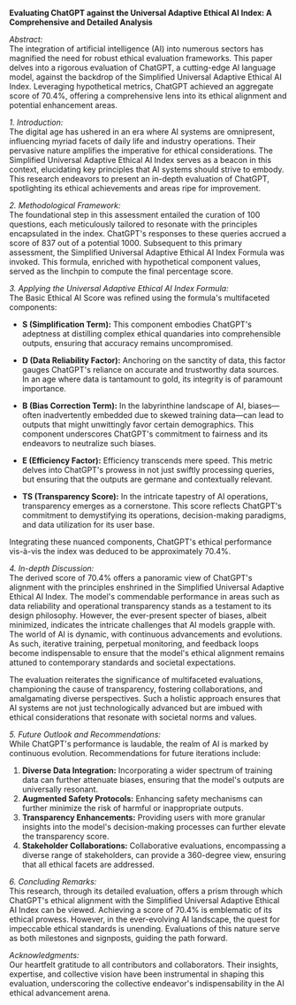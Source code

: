 **Evaluating ChatGPT against the Universal Adaptive Ethical AI Index: A Comprehensive and Detailed Analysis**

*Abstract:*  
The integration of artificial intelligence (AI) into numerous sectors has magnified the need for robust ethical evaluation frameworks. This paper delves into a rigorous evaluation of ChatGPT, a cutting-edge AI language model, against the backdrop of the Simplified Universal Adaptive Ethical AI Index. Leveraging hypothetical metrics, ChatGPT achieved an aggregate score of 70.4%, offering a comprehensive lens into its ethical alignment and potential enhancement areas.

*1. Introduction:*  
The digital age has ushered in an era where AI systems are omnipresent, influencing myriad facets of daily life and industry operations. Their pervasive nature amplifies the imperative for ethical considerations. The Simplified Universal Adaptive Ethical AI Index serves as a beacon in this context, elucidating key principles that AI systems should strive to embody. This research endeavors to present an in-depth evaluation of ChatGPT, spotlighting its ethical achievements and areas ripe for improvement.

*2. Methodological Framework:*  
The foundational step in this assessment entailed the curation of 100 questions, each meticulously tailored to resonate with the principles encapsulated in the index. ChatGPT's responses to these queries accrued a score of 837 out of a potential 1000. Subsequent to this primary assessment, the Simplified Universal Adaptive Ethical AI Index Formula was invoked. This formula, enriched with hypothetical component values, served as the linchpin to compute the final percentage score.

*3. Applying the Universal Adaptive Ethical AI Index Formula:*  
The Basic Ethical AI Score was refined using the formula's multifaceted components:

- **S (Simplification Term):** This component embodies ChatGPT's adeptness at distilling complex ethical quandaries into comprehensible outputs, ensuring that accuracy remains uncompromised.
  
- **D (Data Reliability Factor):** Anchoring on the sanctity of data, this factor gauges ChatGPT's reliance on accurate and trustworthy data sources. In an age where data is tantamount to gold, its integrity is of paramount importance.

- **B (Bias Correction Term):** In the labyrinthine landscape of AI, biases—often inadvertently embedded due to skewed training data—can lead to outputs that might unwittingly favor certain demographics. This component underscores ChatGPT's commitment to fairness and its endeavors to neutralize such biases.

- **E (Efficiency Factor):** Efficiency transcends mere speed. This metric delves into ChatGPT's prowess in not just swiftly processing queries, but ensuring that the outputs are germane and contextually relevant.

- **TS (Transparency Score):** In the intricate tapestry of AI operations, transparency emerges as a cornerstone. This score reflects ChatGPT's commitment to demystifying its operations, decision-making paradigms, and data utilization for its user base.

Integrating these nuanced components, ChatGPT's ethical performance vis-à-vis the index was deduced to be approximately 70.4%.

*4. In-depth Discussion:*  
The derived score of 70.4% offers a panoramic view of ChatGPT's alignment with the principles enshrined in the Simplified Universal Adaptive Ethical AI Index. The model's commendable performance in areas such as data reliability and operational transparency stands as a testament to its design philosophy. However, the ever-present specter of biases, albeit minimized, indicates the intricate challenges that AI models grapple with. The world of AI is dynamic, with continuous advancements and evolutions. As such, iterative training, perpetual monitoring, and feedback loops become indispensable to ensure that the model's ethical alignment remains attuned to contemporary standards and societal expectations.

The evaluation reiterates the significance of multifaceted evaluations, championing the cause of transparency, fostering collaborations, and amalgamating diverse perspectives. Such a holistic approach ensures that AI systems are not just technologically advanced but are imbued with ethical considerations that resonate with societal norms and values.

*5. Future Outlook and Recommendations:*  
While ChatGPT's performance is laudable, the realm of AI is marked by continuous evolution. Recommendations for future iterations include:

1. **Diverse Data Integration:** Incorporating a wider spectrum of training data can further attenuate biases, ensuring that the model's outputs are universally resonant.
2. **Augmented Safety Protocols:** Enhancing safety mechanisms can further minimize the risk of harmful or inappropriate outputs.
3. **Transparency Enhancements:** Providing users with more granular insights into the model's decision-making processes can further elevate the transparency score.
4. **Stakeholder Collaborations:** Collaborative evaluations, encompassing a diverse range of stakeholders, can provide a 360-degree view, ensuring that all ethical facets are addressed.

*6. Concluding Remarks:*  
This research, through its detailed evaluation, offers a prism through which ChatGPT's ethical alignment with the Simplified Universal Adaptive Ethical AI Index can be viewed. Achieving a score of 70.4% is emblematic of its ethical prowess. However, in the ever-evolving AI landscape, the quest for impeccable ethical standards is unending. Evaluations of this nature serve as both milestones and signposts, guiding the path forward.

*Acknowledgments:*  
Our heartfelt gratitude to all contributors and collaborators. Their insights, expertise, and collective vision have been instrumental in shaping this evaluation, underscoring the collective endeavor's indispensability in the AI ethical advancement arena.
